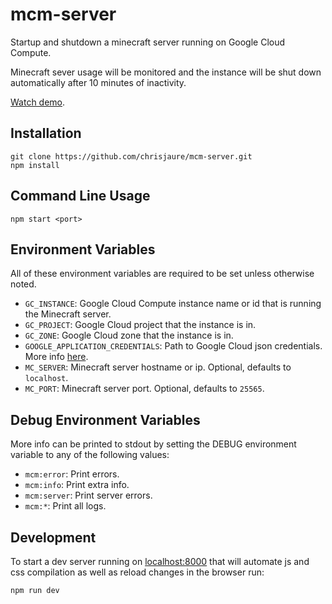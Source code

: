 # mcm-server
Startup and shutdown a minecraft server running on Google Cloud Compute.

Minecraft sever usage will be monitored and the instance will be shut down automatically after 10 minutes of inactivity.

[Watch demo](https://youtu.be/-I8xJFH96Bc).

## Installation

```
git clone https://github.com/chrisjaure/mcm-server.git
npm install
```

## Command Line Usage

```
npm start <port>
```

## Environment Variables

All of these environment variables are required to be set unless otherwise noted.

- `GC_INSTANCE`: Google Cloud Compute instance name or id that is running the Minecraft server.
- `GC_PROJECT`: Google Cloud project that the instance is in.
- `GC_ZONE`: Google Cloud zone that the instance is in.
- `GOOGLE_APPLICATION_CREDENTIALS`: Path to Google Cloud json credentials. More info [here](https://developers.google.com/identity/protocols/application-default-credentials#howtheywork).
- `MC_SERVER`: Minecraft server hostname or ip. Optional, defaults to `localhost`.
- `MC_PORT`: Minecraft server port. Optional, defaults to `25565`.

## Debug Environment Variables

More info can be printed to stdout by setting the DEBUG environment variable to any of the following values:

- `mcm:error`: Print errors.
- `mcm:info`: Print extra info.
- `mcm:server`: Print server errors.
- `mcm:*`: Print all logs.

## Development

To start a dev server running on [localhost:8000](http://localhost:8000) that will automate js and css compilation as well as reload changes in the browser run:

```
npm run dev
```

